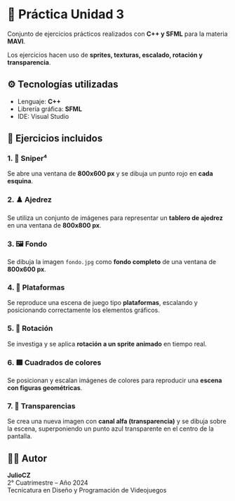 # 🧩 Práctica Unidad 3

Conjunto de ejercicios prácticos realizados con **C++ y SFML** para la materia **MAVI**.

Los ejercicios hacen uso de **sprites, texturas, escalado, rotación y transparencia**.

## ⚙️ Tecnologías utilizadas

- Lenguaje: **C++**
- Librería gráfica: **SFML**
- IDE: Visual Studio

## 🧪 Ejercicios incluidos

### 1. 🎯 Sniper⁴
Se abre una ventana de **800x600 px** y se dibuja un punto rojo en **cada esquina**.

### 2. ♟️ Ajedrez
Se utiliza un conjunto de imágenes para representar un **tablero de ajedrez** en una ventana de **800x800 px**.

### 3. 🖼️ Fondo
Se dibuja la imagen `fondo.jpg` como **fondo completo** de una ventana de **800x600 px**.

### 4. 🧱 Plataformas
Se reproduce una escena de juego tipo **plataformas**, escalando y posicionando correctamente los elementos gráficos.

### 5. 🔁 Rotación
Se investiga y se aplica **rotación a un sprite animado** en tiempo real.

### 6. 🟩 Cuadrados de colores
Se posicionan y escalan imágenes de colores para reproducir una **escena con figuras geométricas**.

### 7. 🎨 Transparencias
Se crea una nueva imagen con **canal alfa (transparencia)** y se dibuja sobre la escena, superponiendo un punto azul transparente en el centro de la pantalla.

## 👨‍💻 Autor

**JulioCZ**  
2° Cuatrimestre – Año 2024  
Tecnicatura en Diseño y Programación de Videojuegos
